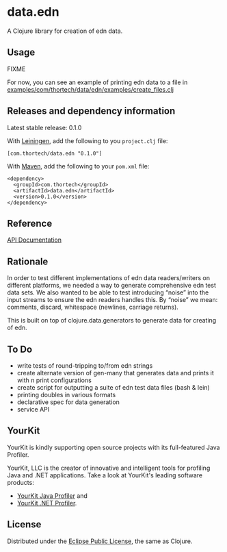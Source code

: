 # data.edn

A Clojure library for creation of edn data.

## Usage

FIXME

For now, you can see an example of printing edn data to a file in [examples/com/thortech/data/edn/examples/create_files.clj](http://github.com/ThorTech/data.edn/blob/master/examples/com/thortech/data/edn/examples/create_files.clj)


## Releases and dependency information

Latest stable release: 0.1.0

With [Leiningen](http://github.com/technomancy/leiningen), add the following to you `project.clj` file:

    [com.thortech/data.edn "0.1.0"]

With [Maven](http://maven.apache.org), add the following to your `pom.xml` file:

    <dependency>
      <groupId>com.thortech</groupId>
      <artifactId>data.edn</artifactId>
      <version>0.1.0</version>
    </dependency>

## Reference

[API Documentation](http://thortech.github.com/data.edn)

## Rationale

In order to test different implementations of edn data readers/writers on different platforms, we needed a way to generate comprehensive edn test data sets. We also wanted to be able to test introducing “noise” into the input streams to ensure the edn readers handles this. By “noise” we mean: comments, discard, whitespace (newlines, carriage returns).

This is built on top of clojure.data.generators to generate data for creating of edn.

## To Do

- write tests of round-tripping to/from edn strings
- create alternate version of gen-many that generates data and prints it with n print configurations
- create script for outputting a suite of edn test data files (bash & lein)
- printing doubles in various formats
- declarative spec for data generation
- service API

## YourKit

YourKit is kindly supporting open source projects with its full-featured Java Profiler.

YourKit, LLC is the creator of innovative and intelligent tools for profiling Java and .NET applications. Take a look at YourKit's leading software products:

- [YourKit Java Profiler](http://www.yourkit.com/java/profiler/index.jsp) and
- [YourKit .NET Profiler](http://www.yourkit.com/.net/profiler/index.jsp).

## License

Distributed under the [Eclipse Public License](http://www.eclipse.org/legal/epl-v10.html), the same as Clojure.

